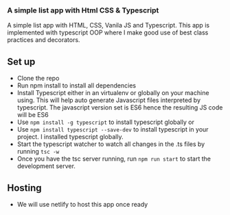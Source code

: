 ### A simple list app with Html CSS & Typescript
A simple list app with HTML, CSS, Vanila JS and Typescript. 
This app is implemented with typescript OOP where I make good use of best class practices and decorators.

## Set up
- Clone the repo
- Run npm install to install all dependencies
- Install Typescript either in an virtualenv or globally on your machine using. This will help auto generate Javascript files interpreted by typescript. The javascript version set is ES6 hence the resulting JS code will be ES6
- Use `npm install -g typescript` to install typescript globally or
- Use `npm install typescript --save-dev` to install typescript in your project. I installed typescript globally.
- Start the typescript watcher to watch all changes in the .ts files by running `tsc -w`
- Once you have the tsc server running, run `npm run start` to start the development server.

## Hosting
- We will use netlify to host this app once ready
